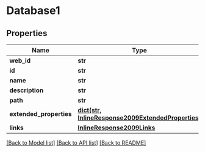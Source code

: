 # Database1

## Properties
Name | Type | Description | Notes
------------ | ------------- | ------------- | -------------
**web_id** | **str** |  | [optional] 
**id** | **str** |  | [optional] 
**name** | **str** |  | [optional] 
**description** | **str** |  | [optional] 
**path** | **str** |  | [optional] 
**extended_properties** | [**dict(str, InlineResponse2009ExtendedProperties)**](InlineResponse2009ExtendedProperties.md) |  | [optional] 
**links** | [**InlineResponse2009Links**](InlineResponse2009Links.md) |  | [optional] 

[[Back to Model list]](../README.md#documentation-for-models) [[Back to API list]](../README.md#documentation-for-api-endpoints) [[Back to README]](../README.md)


